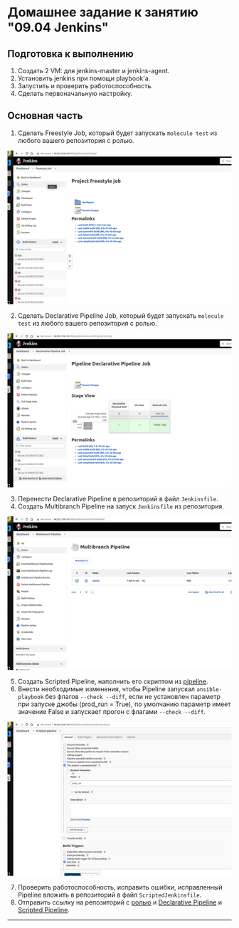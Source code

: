 # Домашнее задание к занятию "09.04 Jenkins"

## Подготовка к выполнению

1. Создать 2 VM: для jenkins-master и jenkins-agent.
2. Установить jenkins при помощи playbook'a.
3. Запустить и проверить работоспособность.
4. Сделать первоначальную настройку.

## Основная часть

1. Сделать Freestyle Job, который будет запускать `molecule test` из любого вашего репозитория с ролью.


![pic01](https://github.com/arhipovea/ansible-role-nginx/blob/master/assets/pic01.png)


2. Сделать Declarative Pipeline Job, который будет запускать `molecule test` из любого вашего репозитория с ролью.

![pic02](https://github.com/arhipovea/ansible-role-nginx/blob/master/assets/pic02.png)

3. Перенести Declarative Pipeline в репозиторий в файл `Jenkinsfile`.
4. Создать Multibranch Pipeline на запуск `Jenkinsfile` из репозитория.

![pic03](https://github.com/arhipovea/ansible-role-nginx/blob/master/assets/pic03.png)

5. Создать Scripted Pipeline, наполнить его скриптом из [pipeline](./pipeline).
6. Внести необходимые изменения, чтобы Pipeline запускал `ansible-playbook` без флагов `--check --diff`, если не установлен параметр при запуске джобы (prod_run = True), по умолчанию параметр имеет значение False и запускает прогон с флагами `--check --diff`.

![pic04](https://github.com/arhipovea/ansible-role-nginx/blob/master/assets/pic04.png)

7. Проверить работоспособность, исправить ошибки, исправленный Pipeline вложить в репозиторий в файл `ScriptedJenkinsfile`.
8. Отправить ссылку на репозиторий с [ролью](https://github.com/arhipovea/ansible-role-nginx) и [Declarative Pipeline](https://github.com/arhipovea/ansible-role-nginx/blob/master/Jenkinsfile) и [Scripted Pipeline](https://github.com/arhipovea/ansible-role-nginx/blob/master/ScriptedJenkinsfile).

---